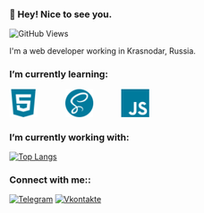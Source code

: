 ### :wave: Hey! Nice to see you.
![GitHub Views](https://komarev.com/ghpvc/?username=siberiashaman&color=blue)

I'm a web developer working in Krasnodar, Russia.

### I’m currently learning:

<img src="img/html5.svg" alt="html5" style="height: 50px; width: 50px; padding-right: 50px;"><img src="img/sass.svg" alt="html5" style="height: 50px; width: 50px; margin-right: 50px;"><img src="img/javascript.svg" alt="html5" style="height: 50px; width: 50px; padding-right: 5px;">


### I’m currently working with:


[![Top Langs](https://github-readme-stats.vercel.app/api/top-langs/?username=siberiashaman&layout=compact)](https://github.com/anuraghazra/github-readme-stats)





### Connect with me::
[![Telegram](https://img.shields.io/badge/-Telegram-090909?style=for-the-badge&logo=telegram&logoColor=27A0D9)](https://t.me/the_cybermania)
[![Vkontakte](https://img.shields.io/badge/-Vkontakte-090909?style=for-the-badge&logo=Vk&logoColor=4F7DB3)](https://vk.com/dshest)


